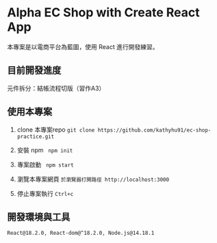# Alpha EC Shop with Create React App

本專案是以電商平台為藍圖，使用 React 進行開發練習。

## 目前開發進度

元件拆分：結帳流程切版（習作A3）

## 使用本專案
1. clone 本專案repo
`git clone https://github.com/kathyhu91/ec-shop-practice.git`

2. 安裝 npm
` npm init`

3. 專案啟動
` npm start`

4. 瀏覽本專案網頁
`於瀏覽器打開路徑 http://localhost:3000 `

5. 停止專案執行
` Ctrl+c `


## 開發環境與工具
`React@18.2.0, React-dom@^18.2.0, Node.js@14.18.1`